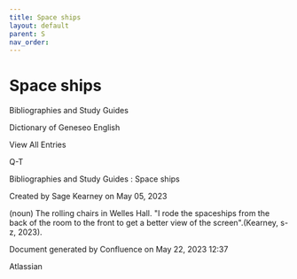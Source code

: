 ```yaml
---
title: Space ships
layout: default
parent: S
nav_order:
---
```


# Space ships

Bibliographies and Study Guides

Dictionary of Geneseo English

View All Entries

Q-T

Bibliographies and Study Guides : Space ships

Created by  Sage Kearney on May 05, 2023

(noun) The rolling chairs in Welles Hall. &quot;I rode the spaceships from the back of the room to the front to get a better view of the screen&quot;.(Kearney, s-z, 2023).

Document generated by Confluence on May 22, 2023 12:37

Atlassian
